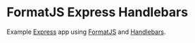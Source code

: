 FormatJS Express Handlebars
===========================

Example [Express][] app using [FormatJS][] and [Handlebars][].


[Express]: http://expressjs.com/
[FormatJS]: http://formatjs.io/
[Handlebars]: http://handlebarsjs.com/

